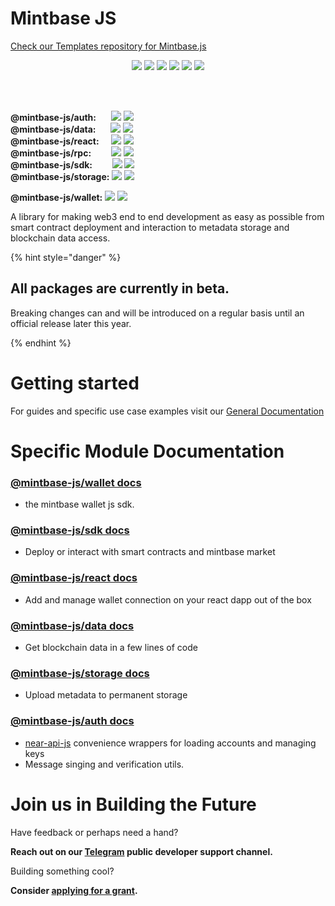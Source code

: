 # Mintbase JS

[Check our Templates repository for Mintbase.js](https://github.com/Mintbase/templates)

<p align="center">
<img src="https://img.shields.io/github/v/release/mintbase/mintbase-js" />
<img src="https://img.shields.io/github/release-date/mintbase/mintbase-js" />
<img src="https://img.shields.io/github/actions/workflow/status/mintbase/mintbase-js/branch-publish.yml" />
<img src="https://img.shields.io/github/commit-activity/m/mintbase/mintbase-js" />
 <img src="https://img.shields.io/npm/l/@mintbase-js/react"/>
<a href="https://coveralls.io/github/Mintbase/mintbase-js?branch=beta" target="_blank"> <img src="https://coveralls.io/repos/github/Mintbase/mintbase-js/badge.svg?branch=beta"/> </a>

</p>


<br/>
<br/>
<p>
<b>@mintbase-js/auth:</b>
 &nbsp;&nbsp;&nbsp;&nbsp;&nbsp;<img src='https://img.shields.io/npm/dw/@mintbase-js/auth' />
<img src='https://img.shields.io/bundlephobia/min/@mintbase-js/auth' />
<br/>
<b>@mintbase-js/data:</b>
 &nbsp;&nbsp;&nbsp;&nbsp;&nbsp;<img src='https://img.shields.io/npm/dw/@mintbase-js/data' />
<img src='https://img.shields.io/bundlephobia/min/@mintbase-js/data' />
<br/>
<b>@mintbase-js/react:</b>
 &nbsp;&nbsp;&nbsp;&nbsp;<img src='https://img.shields.io/npm/dw/@mintbase-js/react' />
<img src='https://img.shields.io/bundlephobia/min/@mintbase-js/react' />
<br/>
<b>@mintbase-js/rpc:</b>
 &nbsp;&nbsp;&nbsp;&nbsp;&nbsp;&nbsp;&nbsp;<img src='https://img.shields.io/npm/dw/@mintbase-js/rpc' />
<img src='https://img.shields.io/bundlephobia/min/@mintbase-js/rpc' />
<br/>
<b>@mintbase-js/sdk:</b>
 &nbsp;&nbsp;&nbsp;&nbsp;&nbsp;&nbsp;&nbsp;<img src='https://img.shields.io/npm/dw/@mintbase-js/sdk' />
<img src='https://img.shields.io/bundlephobia/min/@mintbase-js/sdk' />
<br/>
<b>@mintbase-js/storage:</b>
<img src='https://img.shields.io/npm/dw/@mintbase-js/storage' />
<img src='https://img.shields.io/bundlephobia/min/@mintbase-js/storage' />
</p>

<b>@mintbase-js/wallet:</b>
<img src='https://img.shields.io/npm/dw/@mintbase-js/wallet' />
<img src='https://img.shields.io/bundlephobia/min/@mintbase-js/wallet' />
</p>

A library for making web3 end to end development as easy as possible from smart contract deployment and interaction to metadata storage and blockchain data access.

{% hint style="danger" %}
## All packages are currently in beta.
Breaking changes can and will be introduced on a regular basis until an official release later this year.

{% endhint %}


# Getting started

For guides and specific use case examples visit our [General Documentation](https://docs.mintbase.xyz/dev/getting-started)


# Specific Module Documentation


### [@mintbase-js/wallet docs](packages/wallet)
  - the mintbase wallet js sdk.

### [@mintbase-js/sdk docs](packages/sdk)

  - Deploy or interact with smart contracts and mintbase market

 ### [@mintbase-js/react docs](packages/react)
  - Add and manage wallet connection on your react dapp out of the box

### [@mintbase-js/data docs](packages/data)
  - Get blockchain data in a few lines of code

### [@mintbase-js/storage docs](packages/auth/)
  - Upload metadata to permanent storage

### [@mintbase-js/auth docs](packages/auth/)
 - [near-api-js](https://github.com/near/near-api-js) convenience wrappers for loading accounts and managing keys
 - Message singing and verification utils.



# Join us in Building the Future

Have feedback or perhaps need a hand?

**Reach out on our [Telegram](https://t.me/mintdev) public developer support channel.**

Building something cool?

**Consider [applying for a grant](https://github.com/Mintbase/Grants-Program).**

